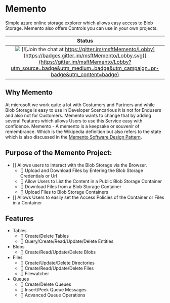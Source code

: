 # Memento
Simple azure online storage explorer which allows easy access to Blob Storage. Memento also offers Controls you can use in your own projects. 

| Status |
|:------:|
|[![](https://ocpte.visualstudio.com/_apis/public/build/definitions/758c51ee-9425-40cb-8e49-c9205c103bca/1/badge)](https://ocpte.visualstudio.com/Memento/_build?_a=completed&definitionId=1) [![Join the chat at https://gitter.im/msftMemento/Lobby](https://badges.gitter.im/msftMemento/Lobby.svg)](https://gitter.im/msftMemento/Lobby?utm_source=badge&utm_medium=badge&utm_campaign=pr-badge&utm_content=badge)|

Why Memento
--
At microsoft we work quite a lot with Costumers and Partners and while Blob Storage is easy to use in Developer Scencarious it is not for Endusers and also not for Customers. Memento wants to change that by adding several Features which allows Users to use this Service easy with confidence. 
Memento - A memento is a keepsake or souvenir of remembrance. Which is the Wikipedia definition but also refers to the state which is also discussed in the [Memento Software Design Pattern](https://en.wikipedia.org/wiki/Memento_pattern).

Purpose of the Memento Project:
---
- [] Allows users to interact with the Blob Storage via the Browser. 
  - [] Upload and Download Files by Entering the Blob Storage Credentials or Url
  - [] Allow Users to List the Content in a Public Blob Storage Container
  - [] Download Files from a Blob Storage Container
  - [] Upload Files to Blob Storage Containers
- [] Allows Users to easily set the Access Policies of the Container or Files in a Container

Features
---
- Tables
   - [] Create/Delete Tables
   - [] Query/Create/Read/Update/Delete Entities
- Blobs
   - [] Create/Read/Update/Delete Blobs
- Files
   - [] Create/Update/Delete Directories
   - [] Create/Read/Update/Delete Files
   - [] Filewatcher
- Queues
   - [] Create/Delete Queues
   - [] Insert/Peek Queue Messages
   - [] Advanced Queue Operations
